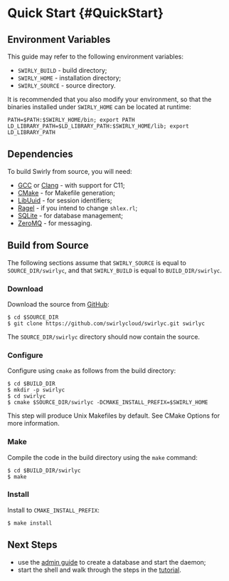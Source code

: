 Quick Start {#QuickStart}
===========

Environment Variables
---------------------

This guide may refer to the following environment variables:

- `SWIRLY_BUILD` - build directory;
- `SWIRLY_HOME` - installation directory;
- `SWIRLY_SOURCE` - source directory.

It is recommended that you also modify your environment, so that the binaries installed under
`SWIRLY_HOME` can be located at runtime:

    PATH=$PATH:$SWIRLY_HOME/bin; export PATH
    LD_LIBRARY_PATH=$LD_LIBRARY_PATH:$SWIRLY_HOME/lib; export LD_LIBRARY_PATH

Dependencies
------------

To build Swirly from source, you will need:

- [GCC] or [Clang] - with support for C11;
- [CMake] - for Makefile generation;
- [LibUuid] - for session identifiers;
- [Ragel] - if you intend to change `shlex.rl`;
- [SQLite] - for database management;
- [ZeroMQ] - for messaging.

Build from Source
-----------------

The following sections assume that `SWIRLY_SOURCE` is equal to `SOURCE_DIR/swirlyc`, and that
`SWIRLY_BUILD` is equal to `BUILD_DIR/swirlyc`.

### Download ###

Download the source from [GitHub](http://github.com/swirlycloud):

    $ cd $SOURCE_DIR
    $ git clone https://github.com/swirlycloud/swirlyc.git swirlyc

The `SOURCE_DIR/swirlyc` directory should now contain the source.

### Configure ###

Configure using `cmake` as follows from the build directory:

    $ cd $BUILD_DIR
    $ mkdir -p swirlyc
    $ cd swirlyc
    $ cmake $SOURCE_DIR/swirlyc -DCMAKE_INSTALL_PREFIX=$SWIRLY_HOME

This step will produce Unix Makefiles by default.
See CMake Options for more information.

### Make ###

Compile the code in the build directory using the `make` command:

    $ cd $BUILD_DIR/swirlyc
    $ make

### Install ###

Install to `CMAKE_INSTALL_PREFIX`:

    $ make install

Next Steps
----------

- use the [admin guide](AdminGuide.html) to create a database and start the daemon;
- start the shell and walk through the steps in the [tutorial](Tutorial.html).

[GCC]: http://gcc.gnu.org/
[Clang]: http://clang.llvm.org/
[CMake]: http://www.cmake.org/
[LibUuid]: http://linux.die.net/man/3/libuuid
[Ragel]: http://www.complang.org/ragel/
[SQLite]: http://sqlite.org/
[ZeroMQ]: http://zeromq.org/
